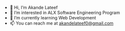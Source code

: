 - 👋 Hi, I’m Akande Lateef
- 👀 I’m interested in ALX Software Engineering Program
- 🌱 I’m currently learning Web Development
- 📫 You can reach me at akandelateef0@gmail.com

<!---
Curious98/Curious98 is a ✨ special ✨ repository because its `README.md` (this file) appears on your GitHub profile.
You can click the Preview link to take a look at your changes.
--->
